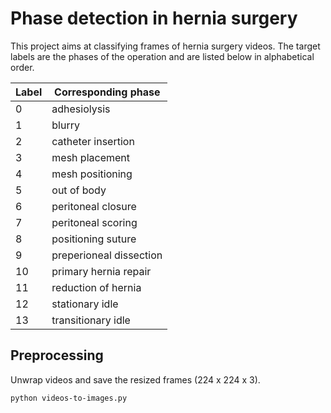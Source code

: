 # Phase detection in hernia surgery

This project aims at classifying frames of hernia surgery videos. The target labels are the phases of the operation and are listed below in alphabetical order.

| Label             | Corresponding phase       |
| ----------------- | ----------- |
| 0             | adhesiolysis       |
| 1             | blurry       |
| 2             | catheter insertion       |
| 3             | mesh placement       |
| 4             | mesh positioning      |
| 5             | out of body      |
| 6             | peritoneal closure       |
| 7             | peritoneal scoring       |
| 8             | positioning suture       |
| 9             | preperioneal dissection      |
| 10             | primary hernia repair      |
| 11             | reduction of hernia      |
| 12             | stationary idle       |
| 13             | transitionary idle       |

## Preprocessing

Unwrap videos and save the resized frames (224 x 224 x 3).

```
python videos-to-images.py
```
